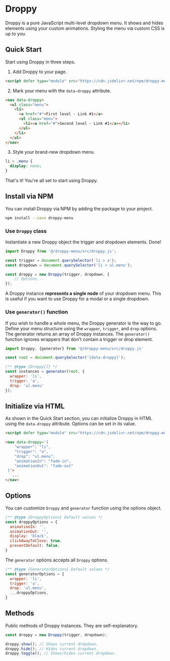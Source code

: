 # Droppy

Droppy is a pure JavaScript multi-level dropdown menu. It shows and hides elements using your custom animations. Styling the menu via custom CSS is up to you.

## Quick Start

Start using Droppy in three steps.

1. Add Droppy to your page.
  ```html
  <script defer type="module" src="https://cdn.jsdelivr.net/npm/droppy-menu@v2.x.x/src/droppy.js"></script>
  ```

2. Mark your menu with the `data-droppy` attribute.
  ```html
  <nav data-droppy>
    <ul class="menu">
      <li>
        <a href="#">First level - Link #1</a>
        <ul class="menu">
          <li><a href="#">Second level - Link #1</a></li>
        </ul>
      </li>
    </ul>
  </nav>
  ```

3. Style your brand-new dropdown menu.
  ```css
  li > .menu {
    display: none;
  }
  ```

That's it! You're all set to start using Droppy.

## Install via NPM

You can install Droppy via NPM by adding the package to your project.

```sh
npm install --save droppy-menu
```

### Use `Droppy` class

Instantiate a new Droppy object the trigger and dropdown elements. Done!

```js
import Droppy from '@/droppy-menu/src/droppy.js';

const trigger = document.querySelector('li > a');
const dropdown = document.querySelector('li > ul.menu');

const droppy = new Droppy(trigger, dropdown, {
    // Options...
});
```

A Droppy instance **represents a single node** of your dropdown menu. This is useful if you want to use Droppy for a modal or a single dropdown.

### Use `generator()` function

If you wish to handle a whole menu, the Droppy generator is the way to go. Define your menu structure using the `wrapper`, `trigger`, and `drop` options.
The generator returns an array of Droppy instances. The `generator()` function ignores wrappers that don't contain a trigger or drop element.

```js
import Droppy, {generator} from '@/droppy-menu/src/droppy.js'

const root = document.querySelector('[data-droppy]');

/** @type {Droppy[]} */
const instances = generator(root, { 
  wrapper: 'li', 
  trigger: 'a', 
  drop: 'ul.menu' 
});
```

## Initialize via HTML

As shown in the Quick Start section, you can initialize Droppy in HTML using the `data-droppy` attribute. Options can be set in its value.

```html
<script defer type="module" src="https://cdn.jsdelivr.net/npm/droppy-menu@v2.x.x/src/droppy.js"></script>

<nav data-droppy='{
    "wrapper": "li", 
    "trigger": "a", 
    "drop": "ul.menu", 
    "animationIn": "fade-in", 
    "animationOut": "fade-out"
 }'>
   ...
</nav>
```

## Options

You can customize `Droppy` and `generator` function using the options object.

```js
/** @type {DroppyOptions} Default values */
const droppyOptions = {
  animationIn: '',
  animationOut: '',
  display: 'block',
  clickAwayToClose: true,
  preventDefault: false,
}
```

The `generator` options accepts all `Droppy` options.

```js
/** @type {GeneratorOptions} Default values */
const generatorOptions = {
  wrapper: 'li',
  trigger: 'a',
  drop: 'ul.menu',
  ...droppyOptions,
}
```

## Methods

Public methods of Droppy instances. They are self-explanatory.

```js
const droppy = new Droppy(trigger, dropdown);

droppy.show(); // Shows current dropdown.
droppy.hide(); // Hides current dropdown.
droppy.toggle(); // Shows/hides current dropdown.
```
